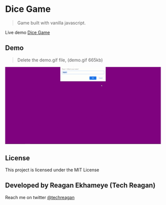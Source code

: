 # Dice Game

> Game built with vanilla javascript.

Live demo [Dice Game](https://techreagan.github.io/guess-finger/)

## Demo

> Delete the demo.gif file, (demo.gif 665kb)

![demo](demo.gif)

## License

This project is licensed under the MIT License

## Developed by Reagan Ekhameye (Tech Reagan)

Reach me on twitter [@techreagan](https://www.twitter.com/techreagan)
